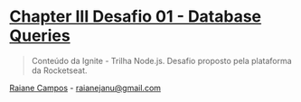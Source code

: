 # [Chapter III Desafio 01 - Database Queries](https://www.notion.so/Desafio-01-Database-Queries-8d97dae581d5446e97555c43d301ee45)

>  Conteúdo da Ignite - Trilha Node.js. Desafio proposto pela plataforma da Rocketseat.
 

[Raiane Campos](https://www.linkedin.com/in/raiane-campos-6a225b80/) - raianejanu@gmail.com
